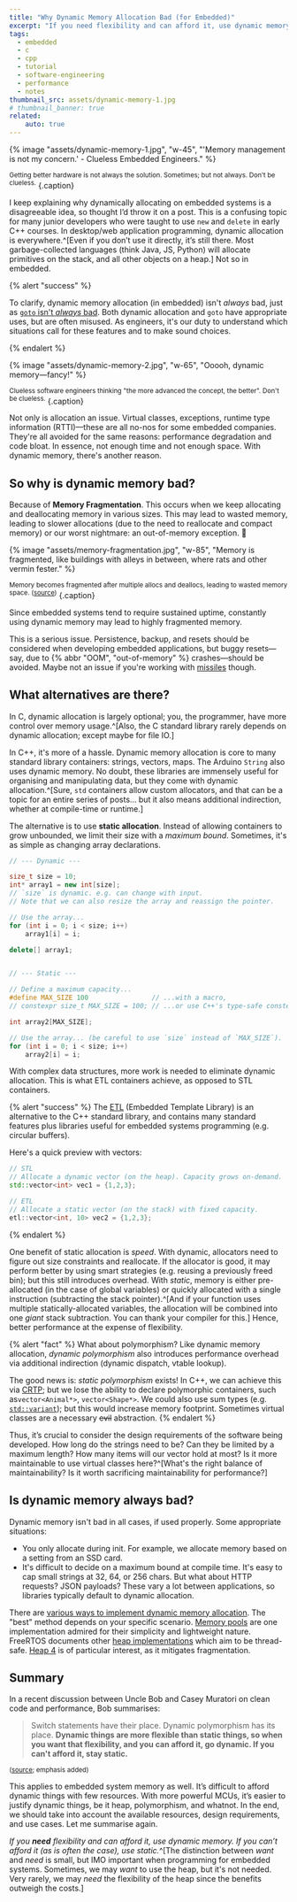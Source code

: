 ```yaml
---
title: "Why Dynamic Memory Allocation Bad (for Embedded)"
excerpt: "If you need flexibility and can afford it, use dynamic memory. If you can’t afford it, use static."
tags:
  - embedded
  - c
  - cpp
  - tutorial
  - software-engineering
  - performance
  - notes
thumbnail_src: assets/dynamic-memory-1.jpg
# thumbnail_banner: true
related:
    auto: true
---
```


{% image "assets/dynamic-memory-1.jpg", "w-45", "'Memory management is not my concern.' - Clueless Embedded Engineers." %}

<sup>Getting better hardware is not always the solution. Sometimes; but not always. Don't be clueless.</sup>
{.caption}


I keep explaining why dynamically allocating on embedded systems is a disagreeable idea, so thought I’d throw it on a post. This is a confusing topic for many junior developers who were taught to use `new` and `delete` in early C++ courses. In desktop/web application programming, dynamic allocation is everywhere.^[Even if you don’t use it directly, it’s still there. Most garbage-collected languages (think Java, JS, Python) will allocate primitives on the stack, and all other objects on a heap.] Not so in embedded.

{% alert "success" %}

To clarify, dynamic memory allocation (in embedded) isn't *always* bad, just as [`goto` isn't *always* bad](https://stackoverflow.com/a/3517765/10239789). Both dynamic allocation and `goto` have appropriate uses, but are often misused. As engineers, it's our duty to understand which situations call for these features and to make sound choices.

{% endalert %}

{% image "assets/dynamic-memory-2.jpg", "w-65", "Ooooh, dynamic memory—fancy!" %}

<sup>Clueless software engineers thinking "the more advanced the concept, the better". Don't be clueless.</sup>
{.caption}

Not only is allocation an issue. Virtual classes, exceptions, runtime type information (RTTI)—these are all no-nos for some embedded companies. They're all avoided for the same reasons: performance degradation and code bloat. In essence, not enough time and not enough space. With dynamic memory, there's another reason.

## So why is dynamic memory bad?

Because of **Memory Fragmentation**. This occurs when we keep allocating and deallocating memory in various sizes. This may lead to wasted memory, leading to slower allocations (due to the need to reallocate and compact memory) or our worst nightmare: an out-of-memory exception. 🤯

{% image "assets/memory-fragmentation.jpg", "w-85", "Memory is fragmented, like buildings with alleys in between, where rats and other vermin fester." %}

<sup>Memory becomes fragmented after multiple allocs and deallocs, leading to wasted memory space. ([source](https://er.yuvayana.org/memory-fragmentation-in-operating-system/))</sup>
{.caption}

Since embedded systems tend to require sustained uptime, constantly using dynamic memory may lead to highly fragmented memory.

This is a serious issue. Persistence, backup, and resets should be considered when developing embedded applications, but buggy resets—say, due to {% abbr "OOM", "out-of-memory" %} crashes—should be avoided. Maybe not an issue if you're working with [missiles](https://devblogs.microsoft.com/oldnewthing/20180228-00/?p=98125) though.

## What alternatives are there?

In C, dynamic allocation is largely optional; you, the programmer, have more control over memory usage.^[Also, the C standard library rarely depends on dynamic allocation; except maybe for file IO.]

In C++, it's more of a hassle. Dynamic memory allocation is core to many standard library containers: strings, vectors, maps. The Arduino `String` also uses dynamic memory. No doubt, these libraries are immensely useful for organising and manipulating data, but they come with dynamic allocation.^[Sure, `std` containers allow custom allocators, and that can be a topic for an entire series of posts... but it also means additional indirection, whether at compile-time or runtime.]

The alternative is to use **static allocation**. Instead of allowing containers to grow unbounded, we limit their size with a *maximum bound*. Sometimes, it's as simple as changing array declarations.

```cpp
// --- Dynamic ---

size_t size = 10;
int* array1 = new int[size];
// `size` is dynamic. e.g. can change with input.
// Note that we can also resize the array and reassign the pointer.

// Use the array...
for (int i = 0; i < size; i++)
    array1[i] = i;

delete[] array1;


// --- Static ---

// Define a maximum capacity...
#define MAX_SIZE 100                // ...with a macro,
// constexpr size_t MAX_SIZE = 100; // ...or use C++'s type-safe constexpr.

int array2[MAX_SIZE];

// Use the array... (be careful to use `size` instead of `MAX_SIZE`).
for (int i = 0; i < size; i++)
    array2[i] = i;
```

With complex data structures, more work is needed to eliminate dynamic allocation. This is what ETL containers achieve, as opposed to STL containers.

{% alert "success" %}
The [ETL](https://github.com/ETLCPP/etl) (Embedded Template Library) is an alternative to the C++ standard library, and contains many standard features plus libraries useful for embedded systems programming (e.g. circular buffers).

Here's a quick preview with vectors:

```cpp
// STL
// Allocate a dynamic vector (on the heap). Capacity grows on-demand.
std::vector<int> vec1 = {1,2,3};

// ETL
// Allocate a static vector (on the stack) with fixed capacity.
etl::vector<int, 10> vec2 = {1,2,3};
```
{% endalert %}

One benefit of static allocation is *speed*. With dynamic, allocators need to figure out size constraints and reallocate. If the allocator is good, it may perform better by using smart strategies (e.g. reusing a previously freed bin); but this still introduces overhead. With *static*, memory is either pre-allocated (in the case of global variables) or quickly allocated with a single instruction (subtracting the stack pointer).^[And if your function uses multiple statically-allocated variables, the allocation will be combined into one *giant* stack subtraction. You can thank your compiler for this.] Hence, better performance at the expense of flexibility.

{% alert "fact" %}
What about polymorphism? Like dynamic memory allocation, *dynamic polymorphism* also introduces performance overhead via additional indirection (dynamic dispatch, vtable lookup).

The good news is: *static polymorphism* exists! In C++, we can achieve this via [CRTP](https://en.wikipedia.org/wiki/Curiously_recurring_template_pattern#Static_polymorphism); but we lose the ability to declare polymorphic containers, such as`vector<Animal*>`, `vector<Shape*>`. We could also use sum types (e.g. [`std::variant`](https://en.cppreference.com/w/cpp/utility/variant)); but this would increase memory footprint. Sometimes virtual classes are a necessary ~~evil~~ abstraction.
{% endalert %}

Thus, it’s crucial to consider the design requirements of the software being developed. How long do the strings need to be? Can they be limited by a maximum length? How many items will our vector hold at most? Is it more maintainable to use virtual classes here?^[What's the right balance of maintainability? Is it worth sacrificing maintainability for performance?]

## Is dynamic memory always bad?

Dynamic memory isn't bad in all cases, if used properly. Some appropriate situations:

- You only allocate during init. For example, we allocate memory based on a setting from an SSD card.
- It's difficult to decide on a maximum bound at compile time. It's easy to cap small strings at 32, 64, or 256 chars. But what about HTTP requests? JSON payloads? These vary a lot between applications, so libraries typically default to dynamic allocation.

There are [various ways to implement dynamic memory allocation](https://en.wikipedia.org/wiki/Memory_management). The "best" method depends on your specific scenario. [Memory pools](https://en.wikipedia.org/wiki/Memory_pool) are one implementation admired for their simplicity and lightweight nature. FreeRTOS documents other [heap implementations](https://www.freertos.org/a00111.html) which aim to be thread-safe. [Heap 4](https://www.freertos.org/a00111.html#heap_4) is of particular interest, as it mitigates fragmentation.

## Summary

In a recent discussion between Uncle Bob and Casey Muratori on clean code and performance, Bob summarises:

> Switch statements have their place. Dynamic polymorphism has its place. **Dynamic things are more flexible than static things, so when you want that flexibility, and you can afford it, go dynamic. If you can't afford it, stay static.**

<sup>([source](https://github.com/unclebob/cmuratori-discussion/blob/main/programmer-cycles-vs-machine-cycles.md); emphasis added)</sup>

This applies to embedded system memory as well. It’s difficult to afford dynamic things with few resources. With more powerful MCUs, it’s easier to justify dynamic things, be it heap, polymorphism, and whatnot. In the end, we should take into account the available resources, design requirements, and use cases. Let me summarise again.

*If you **need** flexibility and can afford it, use dynamic memory. If you can’t afford it (as is often the case), use static.*^[The distinction between *want* and *need* is small, but IMO important when programming for embedded systems. Sometimes, we may *want* to use the heap, but it's not needed. Very rarely, we may *need* the flexibility of the heap since the benefits outweigh the costs.]
